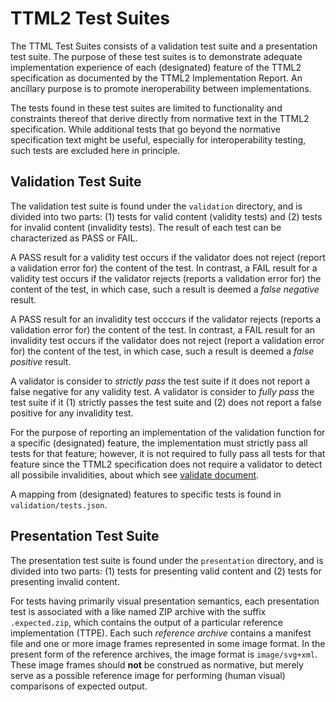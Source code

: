 # TTML2 Test Suites

The TTML Test Suites consists of a validation test suite and a presentation test suite. The purpose of these test suites is to demonstrate adequate implementation experience of each (designated) feature of the TTML2 specification as documented by the TTML2 Implementation Report. An ancillary purpose is to promote ineroperability between implementations.

The tests found in these test suites are limited to functionality and constraints thereof that derive directly from normative text in the TTML2 specification. While additional tests that go beyond the normative specification text might be useful, especially for interoperability testing, such tests are excluded here in principle.

## Validation Test Suite

The validation test suite is found under the `validation` directory, and is divided into two parts: (1) tests for valid content (validity tests) and (2) tests for invalid content (invalidity tests). The result of each test can be characterized as PASS or FAIL.

A PASS result for a validity test occurs if the validator does not reject (report a validation error for) the content of the test. In contrast, a FAIL result for a validity test occurs if the validator rejects (reports a validation error for) the content of the test, in which case, such a result is deemed a _false negative_ result.

A PASS result for an invalidity test occcurs if the validator rejects (reports a validation error for) the content of the test. In contrast, a FAIL result for an invalidity test occurs if the validator does not reject (report a validation error for) the content of the test, in which case, such a result is deemed a _false positive_ result.

A validator is consider to _strictly pass_ the test suite if it does not report a false negative for any validity test. A validator is consider to _fully pass_ the test suite if it (1) strictly passes the test suite and (2) does not report a false positive for any invalidity test.

For the purpose of reporting an implementation of the validation function for a specific (designated) feature, the implementation must strictly pass all tests for that feature; however, it is not required to fully pass all tests for that feature since the TTML2 specification does not require a validator to detect all possibile invalidities, about which see [validate document](https://www.w3.org/TR/ttml2/#semantics-procedure-validate-document).

A mapping from (designated) features to specific tests is found in `validation/tests.json`.

## Presentation Test Suite

The presentation test suite is found under the `presentation` directory, and is divided into two parts: (1) tests for presenting valid content and (2) tests for presenting invalid content.

For tests having primarily visual presentation semantics, each presentation test is associated with a like named ZIP archive with the suffix `.expected.zip`, which contains the output of a particular reference implementation (TTPE). Each such _reference archive_ contains a manifest file and one or more image frames represented in some image format. In the present form of the reference archives, the image format is `image/svg+xml`. These image frames should **not** be construed as normative, but merely serve as a possible reference image for performing (human visual) comparisons of expected output.

